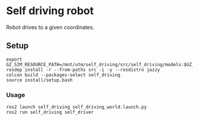 # Self driving robot

Robot drives to a given coordinates.

## Setup

```shell
export GZ_SIM_RESOURCE_PATH=/mnt/utm/self_driving/src/self_driving/models:$GZ_SIM_RESOURCE_PATH
rosdep install -r --from-paths src -i -y --rosdistro jazzy
colcon build --packages-select self_driving
source install/setup.bash
```

### Usage

```shell
ros2 launch self_driving self_driving_world.launch.py
ros2 run self_driving self_driver
```